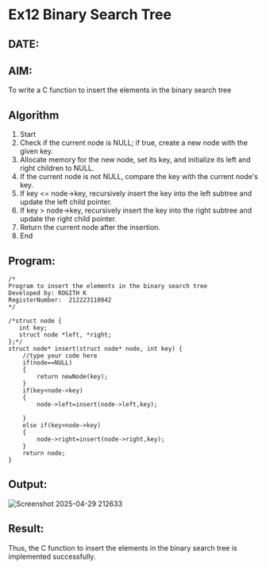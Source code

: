 # Ex12 Binary Search Tree
## DATE:
## AIM:
To write a C function to insert the elements in the binary search tree

## Algorithm

1.	Start
2.	Check if the current node is NULL; if true, create a new node with the given key.
3.	Allocate memory for the new node, set its key, and initialize its left and right children to NULL.
4.	If the current node is not NULL, compare the key with the current node's key.
5.	If key <= node->key, recursively insert the key into the left subtree and update the left child pointer.
6.	If key > node->key, recursively insert the key into the right subtree and update the right child pointer.
7.	Return the current node after the insertion.
8.	End

## Program:
```
/*
Program to insert the elements in the binary search tree
Developed by: ROGITH K
RegisterNumber:  212223110042
*/
```
```
/*struct node {
   int key;
   struct node *left, *right;
};*/
struct node* insert(struct node* node, int key) {
    //type your code here
    if(node==NULL)
    {
        return newNode(key);
    }
    if(key<node->key)
    {
        node->left=insert(node->left,key);
        
    }
    else if(key>node->key)
    {
        node->right=insert(node->right,key);
    }
    return node;
}
```
## Output:
![Screenshot 2025-04-29 212633](https://github.com/user-attachments/assets/9222d459-b11f-452f-8a01-00168adf2b5d)


## Result:
Thus, the C function to insert the elements in the binary search tree is implemented successfully.
